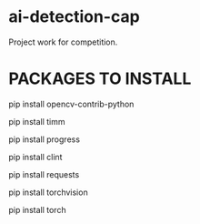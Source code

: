 # ai-detection-cap
Project work for competition.

# PACKAGES TO INSTALL

pip install opencv-contrib-python

pip install timm

pip install progress

pip install clint

pip install requests

pip install torchvision

pip install torch

